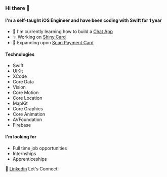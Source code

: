 ### Hi there 👋

#### I'm a self-taught iOS Engineer and have been coding with Swift for 1 year

- 📱 I'm currently learning how to build a [Chat App](https://github.com/carolineladouce/chat-app)
- ✨ Working on [Shiny Card](https://github.com/carolineladouce/shiny-card) 
- 🤳 Expanding upon [Scan Payment Card](https://github.com/carolineladouce/scan-payment-card)


#### Technologies
- Swift
- UIKit
- XCode
- Core Data
- Vision
- Core Motion
- Core Location
- MapKit
- Core Graphics
- Core Animation
- AVFoundation
- Firebase

#### I'm looking for
- Full time job opportunities
- Internships
- Apprenticeships



🙌 [Linkedin](https://www.linkedin.com/in/carolineladouce/) Let's Connect!



<!-- 
I'm a self-taught iOS Engineer 

I've been coding with Swift for 1 year


Swift, UIKit, XCode, 
Core Data, Vision, AVFoundation, 
Core Motion, Core Location, MapKit, 
Core Graphics, Core Animation, Firebase

I'm looking for full time opportunities, internships, and apprenticeships





What technologies
What direction you want to go in iOS
What are you looking for (job, internship etc)
Put face on profile photo 
 
#### Projects
Here you can see my projects

##### [Chess Timer](https://github.com/carolineladouce/chess-timer)
Chess Timer description & image

<image src="./ChessTimerDemo.png" width="200" />


**carolineladouce/carolineladouce** is a ✨ _special_ ✨ repository because its `README.md` (this file) appears on your GitHub profile.

Here are some ideas to get you started:

- 🔭 I’m currently working on ...
- 🌱 I’m currently learning ...
- 👯 I’m looking to collaborate on ...
- 🤔 I’m looking for help with ...
- 💬 Ask me about ...
- 📫 How to reach me: ...
- 😄 Pronouns: ...
- ⚡ Fun fact: ...
-->
